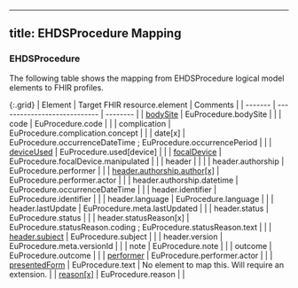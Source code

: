 <!--
  Generated file. Do not edit.
-->

---
title: EHDSProcedure Mapping
---

### EHDSProcedure

The following table shows the mapping from EHDSProcedure logical model elements to FHIR profiles.

{:.grid}
| Element | Target FHIR resource.element | Comments |
| ------- | ---------------------------- | -------- |
| [bodySite](#ehdsbodystructure) | EuProcedure.bodySite |  |
| code | EuProcedure.code |  |
| complication | EuProcedure.complication.concept |  |
| date[x] | EuProcedure.occurrenceDateTime ; EuProcedure.occurrencePeriod |  |
| [deviceUsed](#ehdsdevice) | EuProcedure.used[device] |  |
| [focalDevice](#ehdsdevice) | EuProcedure.focalDevice.manipulated |  |
| header |  |  |
| header.authorship | EuProcedure.performer |  |
| [header.authorship.author[x]](#ehdsdevice) | EuProcedure.performer.actor |  |
| header.authorship.datetime | EuProcedure.occurrenceDateTime |  |
| header.identifier | EuProcedure.identifier |  |
| header.language | EuProcedure.language |  |
| header.lastUpdate | EuProcedure.meta.lastUpdated |  |
| header.status | EuProcedure.status |  |
| header.statusReason[x] | EuProcedure.statusReason.coding ; EuProcedure.statusReason.text |  |
| [header.subject](#ehdspatient) | EuProcedure.subject |  |
| header.version | EuProcedure.meta.versionId |  |
| note | EuProcedure.note |  |
| outcome | EuProcedure.outcome |  |
| [performer](#ehdshealthprofessional) | EuProcedure.performer.actor |  |
| [presentedForm](#ehdsattachment) | EuProcedure.text | No element to map this. Will require an extension. |
| [reason[x]](#ehdsprocedure) | EuProcedure.reason |  |

